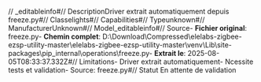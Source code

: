 // _editableinfo#// DescriptionDriver extrait automatiquement depuis freeze.py#// Classelights#// Capabilities#// Typeunknown#// ManufacturerUnknown#// Model_editableinfo#// Source- **Fichier original**: freeze.py- **Chemin complet**: D:\Download\Compressed\elelabs-zigbee-ezsp-utility-master\elelabs-zigbee-ezsp-utility-master\venv\Lib\site-packages\pip\_internal\operations\freeze.py- **Extrait le**: 2025-08-05T08:33:37.332Z#// Limitations- Driver extrait automatiquement- Ncessite tests et validation- Source: freeze.py#// Statut En attente de validation